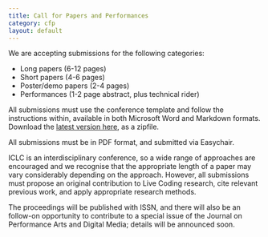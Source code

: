 ```yaml
---
title: Call for Papers and Performances
category: cfp
layout: default
---
```


We are accepting submissions for the following categories:

* Long papers (6-12 pages)
* Short papers (4-6 pages)
* Poster/demo papers (2-4 pages)
* Performances (1-2 page abstract, plus technical rider)

All submissions must use the conference template and follow the
instructions within, available in both Microsoft Word and Markdown
formats. Download the [latest version
here](https://github.com/livecodenetwork/templates/archive/master.zip),
as a zipfile.

All submissions must be in PDF format, and submitted via Easychair.

ICLC is an interdisciplinary conference, so a wide range of approaches
are encouraged and we recognise that the appropriate length of a paper
may vary considerably depending on the approach. However, all
submissions must propose an original contribution to Live Coding
research, cite relevant previous work, and apply appropriate research
methods.

The proceedings will be published with ISSN, and there will also be an
follow-on opportunity to contribute to a special issue of the Journal
on Performance Arts and Digital Media; details will be announced soon.